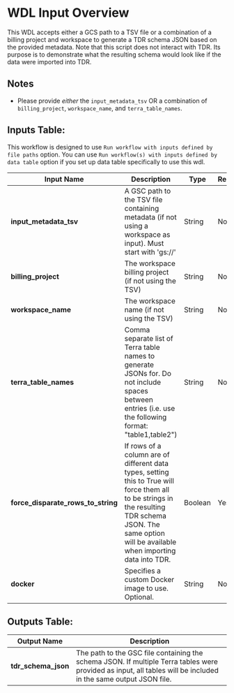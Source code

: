 # WDL Input Overview

This WDL accepts either a GCS path to a TSV file or a combination of a billing project and workspace to generate a TDR
schema JSON based on the provided metadata. Note that this script does not interact with TDR. Its purpose is to
demonstrate what the resulting schema would look like if the data were imported into TDR.

## Notes
* Please provide _either_ the `input_metadata_tsv` OR a combination of `billing_project`, `workspace_name`, and
  `terra_table_names`.

## Inputs Table:
 This workflow is designed to use `Run workflow with inputs defined by file paths` option. You can use `Run workflow(s) with inputs defined by data table` option if you set up data table specifically to use this wdl.

| Input Name                         | Description                                                                                                                                                                                               | Type      | Required | Default                                                                                     |
|------------------------------------|-----------------------------------------------------------------------------------------------------------------------------------------------------------------------------------------------------------|-----------|----------|---------------------------------------------------------------------------------------------|
| **input_metadata_tsv**             | A GSC path to the TSV file containing metadata (if not using a workspace as input). Must start with 'gs://'                                                                                               | String    | No       | N/A                                                                                         |
| **billing_project**                | The workspace billing project (if not using the TSV)                                                                                                                                                      | String    | No       | N/A                                                                                         |
| **workspace_name**                 | The workspace name (if not using the TSV)                                                                                                                                                                 | String    | No       | N/A                                                                                         |
| **terra_table_names**              | Comma separate list of Terra table names to generate JSONs for. Do not include spaces between entries (i.e. use the following format: "table1,table2")                                                    | String    | No       | N/A                                                                                         |
| **force_disparate_rows_to_string** | If rows of a column are of different data types, setting this to True will force them all to be strings in the resulting TDR schema JSON. The same option will be available when importing data into TDR. | Boolean   | Yes      | N/A                                                                                         |
| **docker**                         | Specifies a custom Docker image to use. Optional.                                                                                                                                                         | String    | No       | us-central1-docker.pkg.dev/operations-portal-427515/ops-toolbox/ops_terra_utils_slim:latest |


## Outputs Table:
| Output Name           | Description                                                                                                                                                     |
|-----------------------|-----------------------------------------------------------------------------------------------------------------------------------------------------------------|
| **tdr_schema_json**   | The path to the GSC file containing the schema JSON. If multiple Terra tables were provided as input, all tables will be included in the same output JSON file. |
